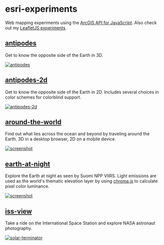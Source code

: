 # esri-experiments

Web mapping experiments using the [ArcGIS API for JavaScript](https://js.arcgis.com). Also check out my [LeafletJS experiments](https://github.com/jwasilgeo/leaflet-experiments).

## [antipodes](https://jwasilgeo.github.io/esri-experiments/antipodes)

Get to know the opposite side of the Earth in 3D.

[![antipodes](https://raw.githubusercontent.com/jwasilgeo/esri-experiments/master/antipodes/antipodes.gif)](https://jwasilgeo.github.io/esri-experiments/antipodes)

## [antipodes-2d](https://jwasilgeo.github.io/esri-experiments/antipodes-2d)

Get to know the opposite side of the Earth in 2D. Includes several choices in color schemes for colorblind support.

[![antipodes-2d](https://raw.githubusercontent.com/jwasilgeo/esri-experiments/master/antipodes-2d/screenshot.png)](https://jwasilgeo.github.io/esri-experiments/antipodes-2d)

## [around-the-world](https://jwasilgeo.github.io/esri-experiments/around-the-world)

Find out what lies across the ocean and beyond by traveling around the Earth. 3D in a desktop browser, 2D on a mobile device.

[![screenshot](https://raw.githubusercontent.com/jwasilgeo/esri-experiments/master/around-the-world/screenshot.png)](https://jwasilgeo.github.io/esri-experiments/around-the-world)

## [earth-at-night](https://jwasilgeo.github.io/esri-experiments/earth-at-night)

Explore the Earth at night as seen by Suomi NPP VIIRS. Light emissions are used as the world's thematic elevation layer by using [chroma.js](https://gka.github.io/chroma.js/) to calculate pixel color luminance.

[![screenshot](https://raw.githubusercontent.com/jwasilgeo/esri-experiments/master/earth-at-night/screenshot.png)](https://jwasilgeo.github.io/esri-experiments/earth-at-night)

## [iss-view](https://jwasilgeo.github.io/esri-experiments/iss-view)

Take a ride on the International Space Station and explore NASA astronaut photography.

[![solar-terminator](https://raw.githubusercontent.com/jwasilgeo/esri-experiments/master/iss-view/solar-terminator.gif)](https://jwasilgeo.github.io/esri-experiments/iss-view)
